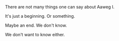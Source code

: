There are not many things one can say about Aaweg I.

It's just a beginning. Or something.

Maybe an end. We don't know.

We don't want to know either.
